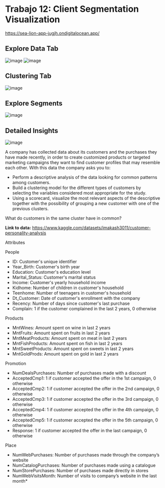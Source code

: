 # Trabajo 12: Client Segmentation Visualization

https://sea-lion-app-jugjh.ondigitalocean.app/

## Explore Data Tab
![image](https://user-images.githubusercontent.com/59957385/206689841-b342945f-9401-4c11-bf17-25f9234b767a.png)
![image](https://user-images.githubusercontent.com/59957385/206689995-b78b3093-3f5f-49bb-a9d8-0d40663a765b.png)
## Clustering Tab
![image](https://user-images.githubusercontent.com/59957385/206690064-33f45ede-13bb-4670-ae8b-730bb754d826.png)
## Explore Segments
![image](https://user-images.githubusercontent.com/59957385/206690194-483b3c03-e4a0-44f7-979f-ae5a9c96f185.png)
## Detailed Insights
![image](https://user-images.githubusercontent.com/59957385/206690357-c0e655b7-5667-4a20-b712-9f6d583e79fc.png)

A company has collected data about its customers and the purchases they have made recently, in order to create customized products or targeted marketing campaigns they want to find customer profiles that may resemble each other. With this data the company asks you to:

* Perform a descriptive analysis of the data looking for common patterns among customers.
* Build a clustering model for the different types of customers by selecting the variables considered most appropriate for the study.
* Using a scorecard, visualize the most relevant aspects of the descriptive together with the possibility of grouping a new customer with one of the previous clusters.

What do customers in the same cluster have in common? 

**Link to data:** https://www.kaggle.com/datasets/imakash3011/customer-personality-analysis

Attributes

People

* ID: Customer's unique identifier
* Year_Birth: Customer's birth year
* Education: Customer's education level
* Marital_Status: Customer's marital status
* Income: Customer's yearly household income
* Kidhome: Number of children in customer's household
* Teenhome: Number of teenagers in customer's household
* Dt_Customer: Date of customer's enrollment with the company
* Recency: Number of days since customer's last purchase
* Complain: 1 if the customer complained in the last 2 years, 0 otherwise

Products

* MntWines: Amount spent on wine in last 2 years
* MntFruits: Amount spent on fruits in last 2 years
* MntMeatProducts: Amount spent on meat in last 2 years
* MntFishProducts: Amount spent on fish in last 2 years
* MntSweetProducts: Amount spent on sweets in last 2 years
* MntGoldProds: Amount spent on gold in last 2 years

Promotion

* NumDealsPurchases: Number of purchases made with a discount
* AcceptedCmp1: 1 if customer accepted the offer in the 1st campaign, 0 otherwise
* AcceptedCmp2: 1 if customer accepted the offer in the 2nd campaign, 0 otherwise
* AcceptedCmp3: 1 if customer accepted the offer in the 3rd campaign, 0 otherwise
* AcceptedCmp4: 1 if customer accepted the offer in the 4th campaign, 0 otherwise
* AcceptedCmp5: 1 if customer accepted the offer in the 5th campaign, 0 otherwise
* Response: 1 if customer accepted the offer in the last campaign, 0 otherwise

Place

* NumWebPurchases: Number of purchases made through the company’s website
* NumCatalogPurchases: Number of purchases made using a catalogue
* NumStorePurchases: Number of purchases made directly in stores
* NumWebVisitsMonth: Number of visits to company’s website in the last month*
